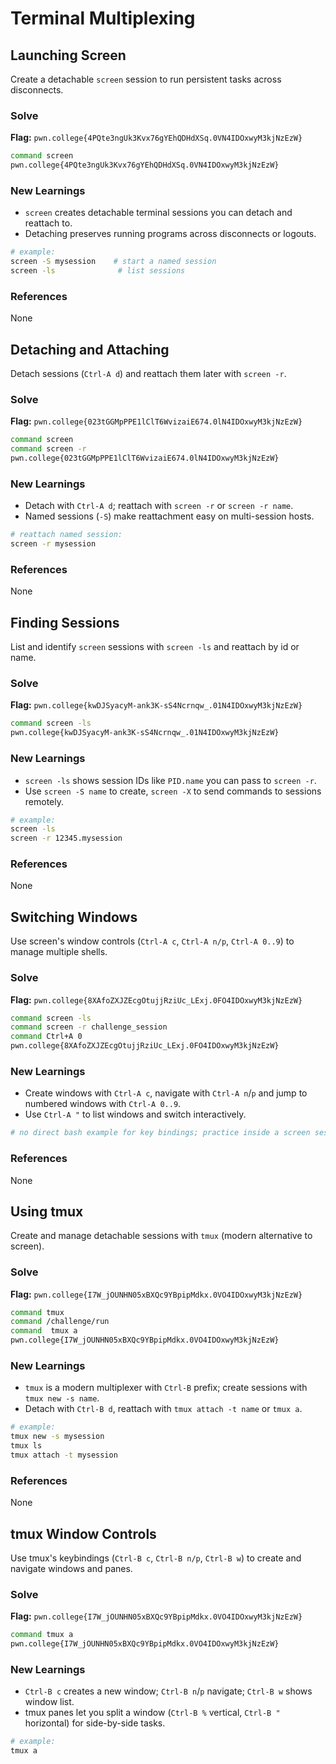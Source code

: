 # Terminal Multiplexing

## Launching Screen
Create a detachable `screen` session to run persistent tasks across disconnects.

### Solve
**Flag:** `pwn.college{4PQte3ngUk3Kvx76gYEhQDHdXSq.0VN4IDOxwyM3kjNzEzW}`

```bash
command screen
pwn.college{4PQte3ngUk3Kvx76gYEhQDHdXSq.0VN4IDOxwyM3kjNzEzW}
```

### New Learnings
- `screen` creates detachable terminal sessions you can detach and reattach to.
- Detaching preserves running programs across disconnects or logouts.

```bash
# example:
screen -S mysession    # start a named session
screen -ls              # list sessions
```

### References 
None

## Detaching and Attaching
Detach sessions (`Ctrl-A d`) and reattach them later with `screen -r`.

### Solve
**Flag:** `pwn.college{023tGGMpPPE1lClT6WvizaiE674.0lN4IDOxwyM3kjNzEzW}`

```bash
command screen
command screen -r
pwn.college{023tGGMpPPE1lClT6WvizaiE674.0lN4IDOxwyM3kjNzEzW}
```

### New Learnings
- Detach with `Ctrl-A d`; reattach with `screen -r` or `screen -r name`.
- Named sessions (`-S`) make reattachment easy on multi-session hosts.

```bash
# reattach named session:
screen -r mysession
```

### References 
None

## Finding Sessions
List and identify `screen` sessions with `screen -ls` and reattach by id or name.

### Solve
**Flag:** `pwn.college{kwDJSyacyM-ank3K-sS4Ncrnqw_.01N4IDOxwyM3kjNzEzW}`

```bash
command screen -ls
pwn.college{kwDJSyacyM-ank3K-sS4Ncrnqw_.01N4IDOxwyM3kjNzEzW}
```

### New Learnings
- `screen -ls` shows session IDs like `PID.name` you can pass to `screen -r`.
- Use `screen -S name` to create, `screen -X` to send commands to sessions remotely.

```bash
# example:
screen -ls
screen -r 12345.mysession
```

### References 
None

## Switching Windows
Use screen's window controls (`Ctrl-A c`, `Ctrl-A n/p`, `Ctrl-A 0..9`) to manage multiple shells.

### Solve
**Flag:** `pwn.college{8XAfoZXJZEcgOtujjRziUc_LExj.0FO4IDOxwyM3kjNzEzW}`

```bash
command screen -ls
command screen -r challenge_session
command Ctrl+A 0
pwn.college{8XAfoZXJZEcgOtujjRziUc_LExj.0FO4IDOxwyM3kjNzEzW}
```

### New Learnings
- Create windows with `Ctrl-A c`, navigate with `Ctrl-A n`/`p` and jump to numbered windows with `Ctrl-A 0..9`.
- Use `Ctrl-A "` to list windows and switch interactively.

```bash
# no direct bash example for key bindings; practice inside a screen session
```

### References 
None

## Using tmux
Create and manage detachable sessions with `tmux` (modern alternative to screen).

### Solve
**Flag:** `pwn.college{I7W_jOUNHN05xBXQc9YBpipMdkx.0VO4IDOxwyM3kjNzEzW}`

```bash
command tmux
command /challenge/run
command  tmux a
pwn.college{I7W_jOUNHN05xBXQc9YBpipMdkx.0VO4IDOxwyM3kjNzEzW}
```

### New Learnings
- `tmux` is a modern multiplexer with `Ctrl-B` prefix; create sessions with `tmux new -s name`.
- Detach with `Ctrl-B d`, reattach with `tmux attach -t name` or `tmux a`.

```bash
# example:
tmux new -s mysession
tmux ls
tmux attach -t mysession
```

### References 
None

## tmux Window Controls
Use tmux's keybindings (`Ctrl-B c`, `Ctrl-B n/p`, `Ctrl-B w`) to create and navigate windows and panes.

### Solve
**Flag:** `pwn.college{I7W_jOUNHN05xBXQc9YBpipMdkx.0VO4IDOxwyM3kjNzEzW}`

```bash
command tmux a
pwn.college{I7W_jOUNHN05xBXQc9YBpipMdkx.0VO4IDOxwyM3kjNzEzW}
```

### New Learnings
- `Ctrl-B c` creates a new window; `Ctrl-B n`/`p` navigate; `Ctrl-B w` shows window list.
- tmux panes let you split a window (`Ctrl-B %` vertical, `Ctrl-B "` horizontal) for side-by-side tasks.

```bash
# example:
tmux a
```
